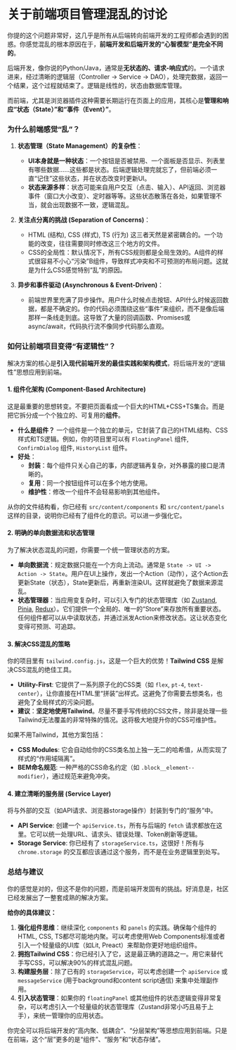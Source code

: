 # 关于前端项目管理混乱的讨论

你提的这个问题非常好，这几乎是所有从后端转向前端开发的工程师都会遇到的困惑。你感觉混乱的根本原因在于，**前端开发和后端开发的“心智模型”是完全不同的**。

后端开发，像你说的Python/Java，通常是**无状态的、请求-响应式**的。一个请求进来，经过清晰的逻辑层（Controller -> Service -> DAO），处理完数据，返回一个结果，这个过程就结束了。逻辑是线性的，状态由数据库管理。

而前端，尤其是浏览器插件这种需要长期运行在页面上的应用，其核心是**管理和响应“状态（State）”和“事件（Event）”**。

### 为什么前端感觉“乱”？

1.  **状态管理（State Management）的复杂性**：
    *   **UI本身就是一种状态**：一个按钮是否被禁用、一个面板是否显示、列表里有哪些数据……这些都是状态。后端逻辑处理完就忘了，但前端必须一直“记住”这些状态，并在状态改变时更新UI。
    *   **状态来源多样**：状态可能来自用户交互（点击、输入）、API返回、浏览器事件（窗口大小改变）、定时器等等。这些状态散落在各处，如果管理不当，就会出现数据不一致，逻辑混乱。

2.  **关注点分离的挑战 (Separation of Concerns)**：
    *   HTML (结构), CSS (样式), TS (行为) 这三者天然是紧密耦合的。一个功能的改变，往往需要同时修改这三个地方的文件。
    *   CSS的全局性：默认情况下，所有CSS规则都是全局生效的。A组件的样式很容易不小心“污染”B组件，导致样式冲突和不可预测的布局问题。这就是为什么CSS感觉特别“乱”的原因。

3.  **异步和事件驱动 (Asynchronous & Event-Driven)**：
    *   前端世界里充满了异步操作。用户什么时候点击按钮、API什么时候返回数据，都是不确定的。你的代码必须围绕这些“事件”来组织，而不是像后端那样一条线走到底。这导致了大量的回调函数、Promises或async/await，代码执行流不像同步代码那么直观。

### 如何让前端项目变得“有逻辑性”？

解决方案的核心是**引入现代前端开发的最佳实践和架构模式**，将后端开发的“逻辑性”思想应用到前端。

#### 1. 组件化架构 (Component-Based Architecture)

这是最重要的思想转变。不要把页面看成一个巨大的HTML+CSS+TS集合。而是把它拆分成一个个独立的、可复用的**组件**。

*   **什么是组件？** 一个组件是一个独立的单元，它封装了自己的HTML结构、CSS样式和TS逻辑。例如，你的项目里可以有 `FloatingPanel` 组件, `ConfirmDialog` 组件, `HistoryList` 组件。
*   **好处**：
    *   **封装**：每个组件只关心自己的事，内部逻辑再复杂，对外暴露的接口是清晰的。
    *   **复用**：同一个按钮组件可以在多个地方使用。
    *   **维护性**：修改一个组件不会轻易影响到其他组件。

从你的文件结构看，你已经有 `src/content/components` 和 `src/content/panels` 这样的目录，说明你已经有了组件化的意识。可以进一步强化它。

#### 2. 明确的单向数据流和状态管理

为了解决状态混乱的问题，你需要一个统一管理状态的方案。

*   **单向数据流**：规定数据只能在一个方向上流动。通常是 `State -> UI -> Action -> State`。用户在UI上操作，发出一个Action（动作），这个Action去更新State（状态），State更新后，再重新渲染UI。这样就避免了数据来源混乱。
*   **状态管理器**：当应用变复杂时，可以引入专门的状态管理库（如 [Zustand](https://zustand-demo.pmnd.rs/), [Pinia](https://pinia.vuejs.org/), [Redux](https://redux.js.org/)）。它们提供一个全局的、唯一的“Store”来存放所有重要状态。任何组件都可以从中读取状态，并通过派发Action来修改状态。这让状态变化变得可预测、可追踪。

#### 3. 解决CSS混乱的策略

你的项目里有 `tailwind.config.js`，这是一个巨大的优势！**Tailwind CSS** 是解决CSS混乱的绝佳工具。

*   **Utility-First**: 它提供了一系列原子化的CSS类（如 `flex`, `pt-4`, `text-center`），让你直接在HTML里“拼装”出样式。这避免了你需要去想类名，也避免了全局样式的污染问题。
*   **建议**：**坚定地使用Tailwind**。尽量不要手写传统的CSS文件，除非是处理一些Tailwind无法覆盖的非常特殊的情况。这将极大地提升你的CSS可维护性。

如果不用Tailwind，其他方案包括：
*   **CSS Modules**: 它会自动给你的CSS类名加上独一无二的哈希值，从而实现了样式的“作用域隔离”。
*   **BEM命名规范**: 一种严格的CSS命名约定（如 `.block__element--modifier`），通过规范来避免冲突。

#### 4. 建立清晰的服务层 (Service Layer)

将与外部的交互（如API请求、浏览器storage操作）封装到专门的“服务”中。

*   **API Service**: 创建一个 `apiService.ts`，所有与后端的 `fetch` 请求都放在这里。它可以统一处理URL、请求头、错误处理、Token刷新等逻辑。
*   **Storage Service**: 你已经有了 `storageService.ts`，这很好！所有与 `chrome.storage` 的交互都应该通过这个服务，而不是在业务逻辑里到处写。

### 总结与建议

你的感觉是对的，但这不是你的问题，而是前端开发固有的挑战。好消息是，社区已经发展出了一整套成熟的解决方案。

**给你的具体建议：**

1.  **强化组件思维**：继续深化 `components` 和 `panels` 的实践。确保每个组件的HTML, CSS, TS都尽可能地内聚。可以考虑使用Web Components标准或者引入一个轻量级的UI库（如Lit, Preact）来帮助你更好地组织组件。
2.  **拥抱Tailwind CSS**：你已经引入了它，这是最正确的道路之一。用它来替代手写CSS，可以解决90%的样式混乱问题。
3.  **构建服务层**：除了已有的 `storageService`，可以考虑创建一个 `apiService` 或 `messageService` (用于background和content script通信) 来集中处理副作用。
4.  **引入状态管理**：如果你的 `floatingPanel` 或其他组件的状态逻辑变得非常复杂，可以考虑引入一个轻量级的状态管理库（Zustand非常小巧且易于上手），来统一管理你的应用状态。

你完全可以将后端开发的“高内聚、低耦合”、“分层架构”等思想应用到前端。只是在前端，这个“层”更多的是“组件”、“服务”和“状态存储”。

